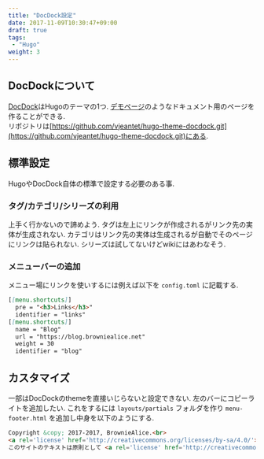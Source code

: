 ```yaml
---
title: "DocDock設定"
date: 2017-11-09T10:30:47+09:00
draft: true
tags:
 - "Hugo"
weight: 3
---
```


## DocDockについて
[DocDock](https://themes.gohugo.io/docdock/)はHugoのテーマの1つ. [デモページ](https://themes.gohugo.io/theme/docdock/)のようなドキュメント用のページを作ることができる.  
リポジトリは[https://github.com/vjeantet/hugo-theme-docdock.git](https://github.com/vjeantet/hugo-theme-docdock.git)にある.

## 標準設定
HugoやDocDock自体の標準で設定する必要のある事.

### タグ/カテゴリ/シリーズの利用
上手く行かないので諦めよう. タグは左上にリンクが作成されるがリンク先の実体が生成されない. カテゴリはリンク先の実体は生成されるが自動でそのページにリンクは貼られない. シリーズは試してないけどwikiにはあわなそう.

### メニューバーの追加
メニュー場にリンクを使いするには例えば以下を `config.toml` に記載する.

```markdown
[[menu.shortcuts]]
  pre = "<h3>Links</h3>"
  identifier = "links"
[[menu.shortcuts]]
  name = "Blog"
  url = "https://blog.browniealice.net"
  weight = 30
  identifier = "blog"
```

## カスタマイズ
一部はDocDockのthemeを直接いじらないと設定できない.
左のバーにコピーライトを追加したい. これをするには `layouts/partials` フォルダを作り `menu-footer.html` を追加し中身を以下のようにする.

```markdown
Copyright &copy; 2017-2017, BrownieAlice.<br>
<a rel='license' href='http://creativecommons.org/licenses/by-sa/4.0/'><img alt='クリエイティブ・コモンズ・ライセンス' style='border-width:0' src='https://i.creativecommons.org/l/by-sa/4.0/80x15.png' /></a><br>
このサイトのテキストは原則として <a rel='license' href='http://creativecommons.org/licenses/by-sa/4.0/'>クリエイティブ・コモンズ 表示 - 継承 4.0 国際 ライセンス</a> の下に提供されています.
```
